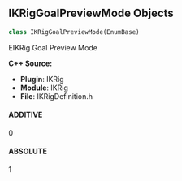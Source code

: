## IKRigGoalPreviewMode Objects

```python
class IKRigGoalPreviewMode(EnumBase)
```

EIKRig Goal Preview Mode

**C++ Source:**

- **Plugin**: IKRig
- **Module**: IKRig
- **File**: IKRigDefinition.h

<a id="unreal.IKRigGoalPreviewMode.ADDITIVE"></a>

#### ADDITIVE

0

<a id="unreal.IKRigGoalPreviewMode.ABSOLUTE"></a>

#### ABSOLUTE

1

<a id="unreal.Archetype"></a>